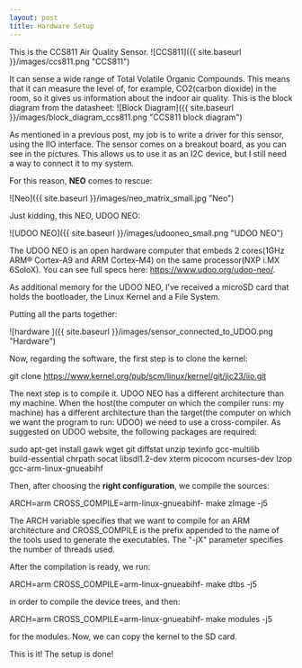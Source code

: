 ```yaml
---
layout: post
title: Hardware Setup
---
```


This is the CCS811 Air Quality Sensor.
![CCS811]({{ site.baseurl }}/images/ccs811.png "CCS811")

It can sense a wide range of Total Volatile Organic Compounds. This means that it can measure the level of, for example, CO2(carbon dioxide) in the room, so it gives us information about the indoor air quality. This is the block diagram from the datasheet: 
![Block Diagram]({{ site.baseurl }}/images/block_diagram_ccs811.png "CCS811 block diagram")

As mentioned in a previous post, my job is to write a driver for this sensor, using the IIO interface. The sensor comes on a breakout board, as you can see in the pictures. This allows us to use it as an I2C device, but I still need a way to connect it to my system.

For this reason, **NEO** comes to rescue:

![Neo]({{ site.baseurl }}/images/neo_matrix_small.jpg "Neo")

Just kidding, this NEO, UDOO NEO:

![UDOO NEO]({{ site.baseurl }}/images/udooneo_small.png "UDOO NEO")

The UDOO NEO is an open hardware computer that embeds 2 cores(1GHz ARM® Cortex-A9 and ARM Cortex-M4) on the same processor(NXP i.MX 6SoloX). You can see full specs here: <https://www.udoo.org/udoo-neo/>.

As additional memory for the UDOO NEO, I've received a microSD card that holds the bootloader, the Linux Kernel and a File System.

Putting all the parts together:

![hardware ]({{ site.baseurl }}/images/sensor_connected_to_UDOO.png "Hardware")

Now, regarding the software, the first step is to clone the kernel:

git clone https://www.kernel.org/pub/scm/linux/kernel/git/jic23/iio.git

The next step is to compile it. UDOO NEO has a different architecture than my machine. When the host(the computer on which the compiler runs: my machine) has a different architecture than the target(the computer on which we want the program to run: UDOO) we need to use a cross-compiler. As suggested on UDOO website, the following packages are required:

sudo apt-get install gawk wget git diffstat unzip texinfo gcc-multilib \
     build-essential chrpath socat libsdl1.2-dev xterm picocom ncurses-dev lzop \
     gcc-arm-linux-gnueabihf
     
Then, after choosing the **right configuration**, we compile the sources:

ARCH=arm CROSS_COMPILE=arm-linux-gnueabihf- make zImage -j5

The ARCH variable specifies that we want to compile for an ARM architecture and CROSS_COMPILE is the prefix appended to the name of the tools used to generate the executables. The "-jX" parameter specifies the number of threads used.

After the compilation is ready, we run:

ARCH=arm CROSS_COMPILE=arm-linux-gnueabihf- make dtbs -j5

in order to compile the device trees, and then:

ARCH=arm CROSS_COMPILE=arm-linux-gnueabihf- make modules -j5

for the modules.
Now, we can copy the kernel to the SD card.

This is it! The setup is done!











